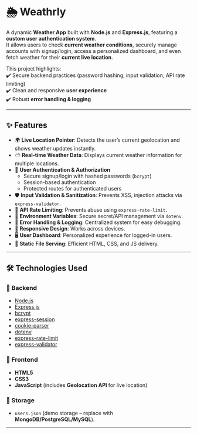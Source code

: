 # 🌦️ Weathrly

A dynamic **Weather App** built with **Node.js** and **Express.js**, featuring a **custom user authentication system**.  
It allows users to check **current weather conditions**, securely manage accounts with signup/login, access a personalized dashboard, and even fetch weather for their **current live location**.  

This project highlights:  
✔️ Secure backend practices (password hashing, input validation, API rate limiting)  
✔️ Clean and responsive **user experience**  
✔️ Robust **error handling & logging**  

---

## ✨ Features

- 🌍 **Live Location Pointer**: Detects the user’s current geolocation and shows weather updates instantly.  
- ⛅ **Real-time Weather Data**: Displays current weather information for multiple locations.  
- 🔑 **User Authentication & Authorization**  
  - Secure signup/login with hashed passwords (`bcrypt`)  
  - Session-based authentication  
  - Protected routes for authenticated users  
- 🛡 **Input Validation & Sanitization**: Prevents XSS, injection attacks via `express-validator`.  
- 🚦 **API Rate Limiting**: Prevents abuse using `express-rate-limit`.  
- 🔐 **Environment Variables**: Secure secret/API management via `dotenv`.  
- 🐞 **Error Handling & Logging**: Centralized system for easy debugging.  
- 📱 **Responsive Design**: Works across devices.  
- 🖥 **User Dashboard**: Personalized experience for logged-in users.  
- 📂 **Static File Serving**: Efficient HTML, CSS, and JS delivery.  

---

## 🛠️ Technologies Used

### 🔹 Backend
- [Node.js](https://nodejs.org/)  
- [Express.js](https://expressjs.com/)  
- [bcrypt](https://www.npmjs.com/package/bcrypt)  
- [express-session](https://www.npmjs.com/package/express-session)  
- [cookie-parser](https://www.npmjs.com/package/cookie-parser)  
- [dotenv](https://www.npmjs.com/package/dotenv)  
- [express-rate-limit](https://www.npmjs.com/package/express-rate-limit)  
- [express-validator](https://express-validator.github.io/docs/)  

### 🔹 Frontend
- **HTML5**  
- **CSS3**  
- **JavaScript** (includes **Geolocation API** for live location)  

### 🔹 Storage
- `users.json` (demo storage – replace with **MongoDB/PostgreSQL/MySQL**).  

---
